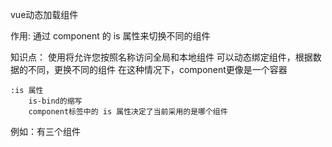 vue动态加载组件

作用:
    通过 component 的 is 属性来切换不同的组件

知识点：
    <component></component>
    使用</component>将允许您按照名称访问全局和本地组件
    可以动态绑定组件，根据数据的不同，更换不同的组件
    在这种情况下，component更像是一个容器

    :is 属性
        is-bind的缩写
        component标签中的 is 属性决定了当前采用的是哪个组件

例如：有三个组件
    <template>
    <component :is="a"></component>
    <component :is="b"></component>
    <component :is="c"></component>
    </template>
    <script>
    import a from "./a"
    import b from "./b"
    import c from "./c"
    </script>

 
